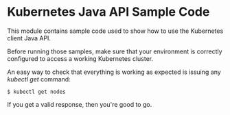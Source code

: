 # Kubernetes Java API Sample Code

This module contains sample code used to show how to use the Kubernetes client Java API.

Before running those samples, make sure that your environment is correctly configured to access
a working Kubernetes cluster.

An easy way to check that everything is working as expected is issuing any *kubectl get* command:

```shell
$ kubectl get nodes
```
If you get a valid response, then you're good to go.